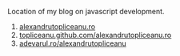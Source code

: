 Location of my blog on javascript development.

1. [alexandrutopliceanu.ro](http://alexandrutopliceanu.ro)
2. [topliceanu.github.com/alexandrutopliceanu.ro](http://topliceanu.github.com/alexandrutopliceanu.ro)
3. [adevarul.ro/alexandrutopliceanu](http://adevarul.ro/alexandrutopliceanu)
